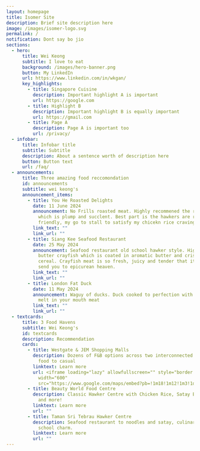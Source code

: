 ```yaml
---
layout: homepage
title: Isomer Site
description: Brief site description here
image: /images/isomer-logo.svg
permalink: /
notification: Dont say bo jio
sections:
  - hero:
      title: Wei Keong
      subtitle: I love to eat
      background: /images/hero-banner.png
      button: My LinkedIn
      url: https://www.linkedin.com/in/wkgan/
      key_highlights:
        - title: Singapore Cuisine
          description: Important highlight A is important
          url: https://google.com
        - title: Highlight B
          description: Important highlight B is equally important
          url: https://gmail.com
        - title: Page A
          description: Page A is important too
          url: /privacy/
  - infobar:
      title: Infobar title
      subtitle: Subtitle
      description: About a sentence worth of description here
      button: Button text
      url: /faq/
  - announcements:
      title: Three amazing food reccomondation
      id: announcements
      subtitle: wei keong's
      announcement_items:
        - title: You He Roasted Delights
          date: 11 June 2024
          announcement: No Frills roasted meat. Highly recommened the roasted chicken rice
            which is plump and succlent. Best part is the hawkers are really
            friendly, my go to stall to satisfy my chicekn rice craving.
          link_text: ""
          link_url: ""
        - title: Siang Kee Seafood Restaurant
          date: 25 May 2024
          announcement: Seafood restaurant old school hawker style. Highly recommend their
            butter crayfish which is coated in aromatic butter and crispy
            cereal. Crayfish meat is so fresh, juicy and tender that it will
            send you to epicurean heaven.
          link_text: ""
          link_url: ""
        - title: London Fat Duck
          date: 11 May 2024
          announcement: Waguy of ducks. Duck cooked to perfection with Crispy skin and
            melt in your mouth meat
          link_text: ""
          link_url: ""
  - textcards:
      title: 3 Food Havens
      subtitle: Wei Keong's
      id: textcards
      description: Recommendation
      cards:
        - title: Westgate & JEM Shopping Malls
          description: Dozens of F&B options across two interconnected malls. From fast
            food to casual
          linktext: Learn more
          url: <iframe loading="lazy" allowfullscreen="" style="border:0;" height="450"
            width="600"
            src="https://www.google.com/maps/embed?pb=!1m18!1m12!1m3!1d3988.7391536531036!2d103.74073617496575!3d1.332646998654727!2m3!1f0!2f0!3f0!3m2!1i1024!2i768!4f13.1!3m3!1m2!1s0x31da100f1e276d6f%3A0xebabee6918ce19b8!2sJem!5e0!3m2!1sen!2ssg!4v1718096905464!5m2!1sen!2ssg"></iframe>
        - title: Beauty World Food Centre
          description: Classic Hawker Centre with Chicken Rice, Satay Bee Hoon, Nasi Lemak
            and more!
          linktext: Learn more
          url: ""
        - title: Taman Sri Tebrau Hawker Centre
          description: Seafood restaurant to noodles and satay, culinary heaven with old
            school charm.
          linktext: Learn more
          url: ""
---
```

